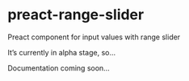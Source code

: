 # preact-range-slider

Preact component for input values with range slider

It’s currently in alpha stage, so…

Documentation coming soon…
